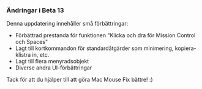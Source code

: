 ### Ändringar i Beta 13

Denna uppdatering innehåller små förbättringar:

- Förbättrad prestanda för funktionen "Klicka och dra för Mission Control och Spaces"
- Lagt till kortkommandon för standardåtgärder som minimering, kopiera-klistra in, etc.
- Lagt till flera menyradsobjekt
- Diverse andra UI-förbättringar

Tack för att du hjälper till att göra Mac Mouse Fix bättre! :)